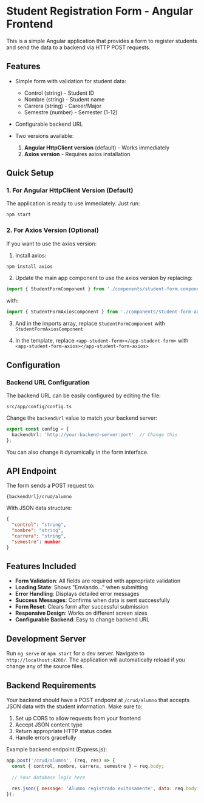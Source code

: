 # Student Registration Form - Angular Frontend

This is a simple Angular application that provides a form to register students and send the data to a backend via HTTP POST requests.

## Features

- Simple form with validation for student data:
  - Control (string) - Student ID
  - Nombre (string) - Student name
  - Carrera (string) - Career/Major
  - Semestre (number) - Semester (1-12)

- Configurable backend URL
- Two versions available:
  1. **Angular HttpClient version** (default) - Works immediately
  2. **Axios version** - Requires axios installation

## Quick Setup

### 1. For Angular HttpClient Version (Default)
The application is ready to use immediately. Just run:
```bash
npm start
```

### 2. For Axios Version (Optional)
If you want to use the axios version:

1. Install axios:
```bash
npm install axios
```

2. Update the main app component to use the axios version by replacing:
```typescript
import { StudentFormComponent } from './components/student-form.component';
```
with:
```typescript
import { StudentFormAxiosComponent } from './components/student-form-axios.component';
```

3. And in the imports array, replace `StudentFormComponent` with `StudentFormAxiosComponent`

4. In the template, replace `<app-student-form></app-student-form>` with `<app-student-form-axios></app-student-form-axios>`

## Configuration

### Backend URL Configuration
The backend URL can be easily configured by editing the file:
```
src/app/config/config.ts
```

Change the `backendUrl` value to match your backend server:
```typescript
export const config = {
  backendUrl: 'http://your-backend-server:port'  // Change this
};
```

You can also change it dynamically in the form interface.

## API Endpoint

The form sends a POST request to:
```
{backendUrl}/crud/alumno
```

With JSON data structure:
```json
{
  "control": "string",
  "nombre": "string", 
  "carrera": "string",
  "semestre": number
}
```

## Features Included

- **Form Validation**: All fields are required with appropriate validation
- **Loading State**: Shows "Enviando..." when submitting
- **Error Handling**: Displays detailed error messages
- **Success Messages**: Confirms when data is sent successfully
- **Form Reset**: Clears form after successful submission
- **Responsive Design**: Works on different screen sizes
- **Configurable Backend**: Easy to change backend URL

## Development Server

Run `ng serve` or `npm start` for a dev server. Navigate to `http://localhost:4200/`. The application will automatically reload if you change any of the source files.

## Backend Requirements

Your backend should have a POST endpoint at `/crud/alumno` that accepts JSON data with the student information. Make sure to:

1. Set up CORS to allow requests from your frontend
2. Accept JSON content type
3. Return appropriate HTTP status codes
4. Handle errors gracefully

Example backend endpoint (Express.js):
```javascript
app.post('/crud/alumno', (req, res) => {
  const { control, nombre, carrera, semestre } = req.body;
  
  // Your database logic here
  
  res.json({ message: 'Alumno registrado exitosamente', data: req.body });
});
```
